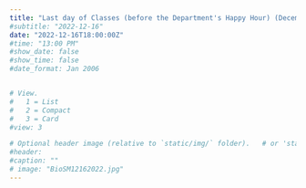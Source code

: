 ```yaml
---
title: "Last day of Classes (before the Department's Happy Hour) (December 2022)"
#subtitle: "2022-12-16"
date: "2022-12-16T18:00:00Z"
#time: "13:00 PM"
#show_date: false
#show_time: false
#date_format: Jan 2006


# View.
#   1 = List
#   2 = Compact
#   3 = Card
#view: 3

# Optional header image (relative to `static/img/` folder).   # or 'static/media/' folder ?
#header:
#caption: ""
# image: "BioSM12162022.jpg"
---
```



